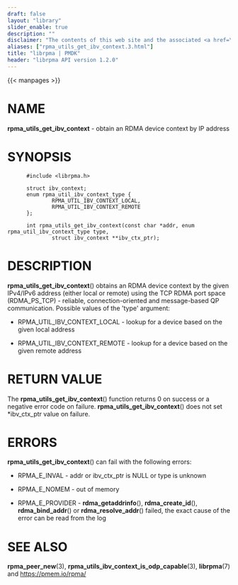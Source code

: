 ```yaml
---
draft: false
layout: "library"
slider_enable: true
description: ""
disclaimer: "The contents of this web site and the associated <a href=\"https://github.com/pmem\">GitHub repositories</a> are BSD-licensed open source."
aliases: ["rpma_utils_get_ibv_context.3.html"]
title: "librpma | PMDK"
header: "librpma API version 1.2.0"
---
```

{{< manpages >}}

[comment]: <> (SPDX-License-Identifier: BSD-3-Clause)
[comment]: <> (Copyright 2020-2023, Intel Corporation)

# NAME

**rpma_utils_get_ibv_context** - obtain an RDMA device context by IP
address

# SYNOPSIS

          #include <librpma.h>

          struct ibv_context;
          enum rpma_util_ibv_context_type {
                  RPMA_UTIL_IBV_CONTEXT_LOCAL,
                  RPMA_UTIL_IBV_CONTEXT_REMOTE
          };

          int rpma_utils_get_ibv_context(const char *addr, enum rpma_util_ibv_context_type type,
                  struct ibv_context **ibv_ctx_ptr);

# DESCRIPTION

**rpma_utils_get_ibv_context**() obtains an RDMA device context by the
given IPv4/IPv6 address (either local or remote) using the TCP RDMA port
space (RDMA_PS_TCP) - reliable, connection-oriented and message-based QP
communication. Possible values of the \'type\' argument:

-   RPMA_UTIL_IBV_CONTEXT_LOCAL - lookup for a device based on the given
    local address

-   RPMA_UTIL_IBV_CONTEXT_REMOTE - lookup for a device based on the
    given remote address

# RETURN VALUE

The **rpma_utils_get_ibv_context**() function returns 0 on success or a
negative error code on failure. **rpma_utils_get_ibv_context**() does
not set \*ibv_ctx_ptr value on failure.

# ERRORS

**rpma_utils_get_ibv_context**() can fail with the following errors:

-   RPMA_E\_INVAL - addr or ibv_ctx_ptr is NULL or type is unknown

-   RPMA_E\_NOMEM - out of memory

-   RPMA_E\_PROVIDER - **rdma_getaddrinfo**(), **rdma_create_id**(),
    **rdma_bind_addr**() or **rdma_resolve_addr**() failed, the exact
    cause of the error can be read from the log

# SEE ALSO

**rpma_peer_new**(3), **rpma_utils_ibv_context_is_odp_capable**(3),
**librpma**(7) and https://pmem.io/rpma/
